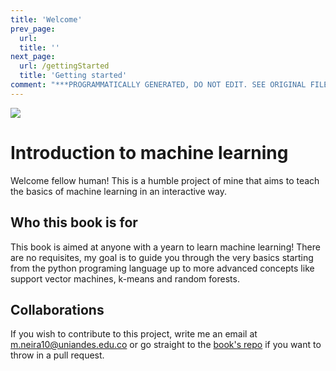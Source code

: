 ```yaml
---
title: 'Welcome'
prev_page:
  url: 
  title: ''
next_page:
  url: /gettingStarted
  title: 'Getting started'
comment: "***PROGRAMMATICALLY GENERATED, DO NOT EDIT. SEE ORIGINAL FILES IN /content***"
---
```

<img src="https://upload.wikimedia.org/wikipedia/commons/thumb/d/d3/Cloud-Machine-Learning-Engine-Logo.svg/300px-Cloud-Machine-Learning-Engine-Logo.svg.png" class="center">


# Introduction to machine learning

Welcome fellow human! This is a humble project of mine that aims to teach the basics of machine learning in an interactive way. 


<!-- ## About me

Allow me to introduce myself :). My name is Mauricio. I am a curious  -->

## Who this book is for

This book is aimed at anyone with a yearn to learn machine learning! There are no requisites, my goal is to guide you through the very basics starting from the python programing language up to more advanced concepts like support vector machines, k-means and random forests. 


## Collaborations

If you wish to contribute to this project, write me an email at m.neira10@uniandes.edu.co or go straight to the [book's repo](https://github.com/mneira10/MLBook) if you want to throw in a pull request. 

